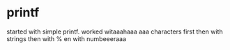 # printf
started with simple printf.
worked witaaahaaa
aaa characters first
then with strings
then with %
en with numbeeeraaa
